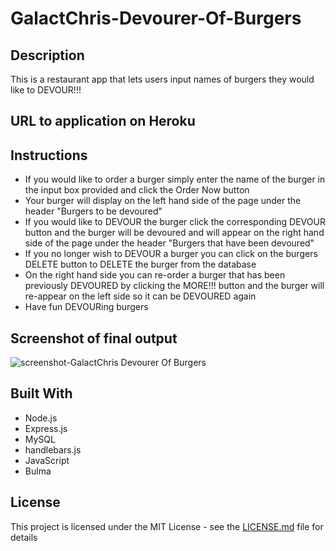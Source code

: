 # GalactChris-Devourer-Of-Burgers

## Description

This is a restaurant app that lets users input names of burgers they would like to DEVOUR!!!

## URL to application on Heroku


## Instructions

- If you would like to order a burger simply enter the name of the burger in the input box provided and click the Order Now button
- Your burger will display on the left hand side of the page under the header "Burgers to be devoured"
- If you would like to DEVOUR the burger click the corresponding DEVOUR button and the burger will be devoured and will appear on the right hand side of the page under the header "Burgers that have been devoured"
- If you no longer wish to DEVOUR a burger you can click on the burgers DELETE button to DELETE the burger from the database
- On the right hand side you can re-order a burger that has been previously DEVOURED by clicking the MORE!!! button and the burger will re-appear on the left side so it can be DEVOURED again
- Have fun DEVOURing burgers

## Screenshot of final output

![screenshot-GalactChris Devourer Of Burgers](https://user-images.githubusercontent.com/54122844/75599791-8c48cf00-5a65-11ea-8202-b30cb8c7f447.png)


## Built With

* Node.js
* Express.js
* MySQL
* handlebars.js
* JavaScript
* Bulma

## License

This project is licensed under the MIT License - see the [LICENSE.md](LICENSE.md) file for details
